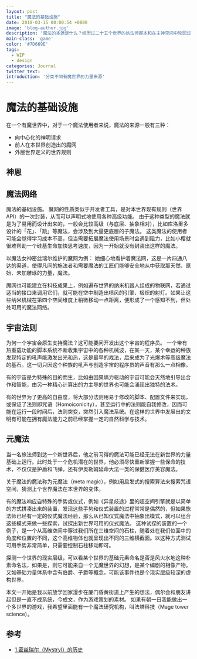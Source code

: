 ```yaml
---
layout: post
title: "魔法的基础设施"
date: 2018-03-15 00:00:54 +0800
image: 'blog-author.jpg'
description: '魔法的本源是什么？经历过二十五个世界的旅法师娜本和在主神空间中轮回过十八个世界的赵轫空有不同的看法。'
main-class: 'game'
color: '#7D669E'
tags:
  - WIP
  - design
categories: Journal
twitter_text:
introduction: '分类不同有魔世界的力量来源'
---
```

# 魔法的基础设施

在一个有魔世界中，对于一个魔法使用者来说，魔法的来源一般有三种：

- 向中心化的神明请求
- 前人在本世界创造出的魔网
- 外层世界定义的世界规则

## 神恩

## 魔法网络

魔法的基础设施。
魔网的性质类似于开发者工具，是对本世界现有规则（世界API）的一次封装，从而可以声明式地使用各种高级功能。
由于这种类型的魔法就是为了易用而设计出来的，一般会比较高级（与底层、抽象相对），比如库洛里多设计的「花」、「跳」等魔法，会涉及到大量更底层的子魔法。
这类魔法的使用者可能会觉得学习成本不高，但当需要拓展魔法使用场景时会遇到阻力，比如小樱就很难帮助一个硅基生命加快思考速度，因为一开始就没有封装出这样的魔法。

以魔法女神密丝瑞尔维护的魔网为例：
她细心地看护着魔法网，这是一片四通八达的渠道，使得凡间的施法者和需要魔法的工匠们能够安全地从中获取那天然、原始、未加雕琢的力量，魔法。

魔网也可能建立在科技成果上，例如遍布世界的纳米机器人组成的物联网，若通过适当的接口来调用它们，就可能在空中制造出喷风的引擎、极炽的射灯。如果让这些纳米机械在第四个空间维度上稍微移动一点距离，便形成了一个感知不到，但处处可用的魔法网络。

## 宇宙法则

为何一个宇宙会原生支持魔法？这可能要问开发出这个宇宙的程序员。
一个带有热重载功能的脚本系统不断收集宇宙中的各种机械波，在某一天，某个幸运的种族发现特定的吼声能激发出光和热，这是最早的戏法，后来成为了光爆术等高级魔法的基石。这一切只因这个种族的吼声与创造宇宙的程序员的声音有那么一点相像。

有的宇宙是为特殊的目的而生，比如由因果熵力驱动的宇宙可能会天然地引导出合作和智能，由另一种精心计算出的力主导的世界也可能会涌现出独特的法术。

有的世界为了更高的自由度，将大部分法则用易于修改的脚本、配置文件来实现，或保证了法则即咒语（Homoiconicity），甚至运行中的法则能自我修改，因而可能在运行一段时间后，法则突变，突然引入魔法系统。在这样的世界中发展出的文明有可能在拥有魔法能力之前已经掌握一定的自然科学与技术。

## 元魔法

当一名旅法师到达一个新世界后，他之前习得的魔法可能已经无法在新世界的力量基础上运行。此时处于一个危机潜在的世界，他必须尽快重新掌握一些保命的技术，不仅仅是护盾和飞弹，还有伊奥勒姆延命大法一类的保健医疗美容魔法。

关于魔法的魔法称为元魔法（meta magic），例如用启发式的搜索算法来搜索咒语空间，猜测上个世界魔法在本世界的变体。

有的魔法响应自特殊的手势或仪式，例如《异星歧途》里的超空间引擎就是以简单的方式拼凑出来的装置，发现这些手势和仪式装置的过程常常是偶然的，但如果旅法师已经有一定的仪式魔法经验，那么从已知仪式魔法中抽象出模式，就可以组合这些模式来做一些探索，试探出新世界可用的仪式魔法。
这种试探的装置的一个例子，是一个从高维空间中穿过我们所在三维空间的石柱，随着处在我们位面中的角度和位置的不同，这个高维物体也就呈现出不同的三维横截面。以这种方式测试可用手势非常简单，只需要控制石柱移动即可。

探测一个世界的现实层级，可以看某个世界的基础元素命名是否是风火水地这种朴素命名法，如果是，则它可能来自一个无魔世界的幻想，是某个编剧的相像产物。又如基础力量体系中含有伯爵、子爵等概念，可能该事件也是个现实层级较深的虚构世界。

本文一开始是我以前放学回家漫步在厦门昏黄街道上产生的想法，偶尔会和朋友讲起但是一直不成系统，今成文，作为游戏策划的素材。
如果有朝一日我能做出一个多世界的游戏，我希望里面能有一个魔法研究机构，叫法塔科技（Mage tower science）。

## 参考

- [<span id="1">1.密丝瑞尔（Mystryl）的历史</span>](https://pos.trow.cc/setting/frsetaaneom/mystryl.htm)

